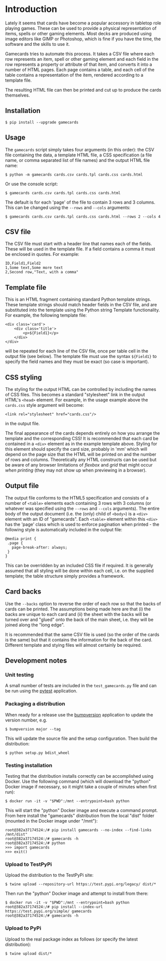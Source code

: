 # Introduction

Lately it seems that cards have become a popular accessory in tabletop role playing games. These can be used to provide a physical representation of items, spells or other gaming elements. Most decks are produced using image editors like GIMP or Photoshop, which is fine if you have the time, the software and the skills to use it. 

Gamecards tries to automate this process. It takes a CSV file where each row represents an item, spell or other gaming element and each field in the row represents a property or attribute of that item, and converts it into a number of HTML pages. Each page contains a table, and each cell of the table contains a representation of the item, rendered according to a template file.

The resulting HTML file can then be printed and cut up to produce the cards themselves.

## Installation

```
$ pip install --upgrade gamecards
```

## Usage

The `gamecards` script simply takes four arguments (in this order): the CSV file containing the data, a template HTML file, a CSS specification (a file name, or comma separated list of file names) and the output HTML file name:

```
$ python -m gamecards cards.csv cards.tpl cards.css cards.html
```

Or use the console script:

```
$ gamecards cards.csv cards.tpl cards.css cards.html
```

The default is for each 'page' of the file to contain 3 rows and 3 columns. This can be changed using the `--rows` and `--cols` arguments:

```
$ gamecards cards.csv cards.tpl cards.css cards.html --rows 2 --cols 4
```

## CSV file

The CSV file must start with a header line that names each of the fields. These will be used in the template file. If a field contains a comma it must be enclosed in quotes. For example:

```
ID,Field1,Field2
1,Some text,Some more text
2,Second row,"Text, with a comma"
```

## Template file

This is an HTML fragment containing standard Python template strings. These template strings should match header fields in the CSV file, and are substituted into the template using the Python string Template functionality. For example, the following template file:

```
<div class='card'>
    <div class='title'>
        <p>${Field1}</p>
    </div>
</div>
```

will be repeated for each line of the CSV file, once per table cell in the output file (see below). The template file must use the syntax `${Field1}` to specify the field names and they must be exact (so case is important).

## CSS styling

The styling for the output HTML can be controlled by including the names of CSS files. This becomes a standard "stylesheet" link in the output HTML's `<head>` element. For example, in the usage example above the `cards.css` style argument will become:

```
<link rel="stylesheet" href="cards.css"/>
```

in the output file.

The final appearance of the cards depends entirely on how you arrange the template and the corresponding CSS! It is recommended that each card be contained in a `<div>` element as in the example template above. Styling for this element should specify the card size, probably in 'mm' which will depend on the page size that the HTML will be printed on and the number of rows and columns. Theoretically any HTML constructs can be used but be aware of any browser limitations of *flexbox* and *grid* that might occur *when printing* (they may not show up when previewing in a browser).

## Output file

The output file conforms to the HTML5 specification and consists of a number of `<table>` elements each containing 3 rows with 3 columns (or whatever was specified using the `--rows` and `--cols` arguments). The entire body of the output document (i.e. the (only) child of `<body>`) is a `<div>` element with an ID of "gamecards". Each `<table>` element within this `<div>` has the 'page' class which is used to enforce pagination when printed - the following style is automatically included in the output file:

```
@media print {
 .page {
   page-break-after: always;
 }
}
```

This can be overridden by an included CSS file if required. It is generally assumed that all styling will be done within each cell, i.e. on the supplied template; the table structure simply provides a framework.

## Card backs

Use the `--backs` option to reverse the order of each row so that the backs of cards can be printed. The assumptions being made here are that (i) the backs are unique to each card and (ii) the sheet with the backs will be turned over and "glued" onto the back of the main sheet, i.e. they will be joined along the "long edge".

It is recommended that the same CSV file is used (so the order of the cards is the same) but that it contains the information for the back of the card. Different template and stying files will almost certainly be required.

## Development notes

### Unit testing

A small number of tests are included in the `test_gamecards.py` file and can be run using the [pytest](https://pypi.org/project/pytest/) application.

### Packaging a distribution

When ready for a release use the [bumpversion](https://pypi.org/project/bumpversion/) application to update the version number, e.g.

```
$ bumpversion major --tag
```

This will update the source file and the setup configuration. Then build the distribution:

```
$ python setup.py bdist_wheel
```

### Testing installation

Testing that the distribution installs correctly can be accomplished using Docker. Use the following command (which will download the "python" Docker image if necessary, so it might take a couple of minutes when first run):

```
$ docker run -it -v "$PWD":/mnt --entrypoint=bash python
```

This will start the "python" Docker image and execute a command prompt. From here install the "gamecards" distribution from the local "dist" folder (mounted in the Docker image under "/mnt"):

```
root@382a37174524:/# pip install gamecards --no-index --find-links /mnt/dist"
root@382a37174524:/# gamecards -h
root@382a37174524:/# python
>>> import gamecards
>>> exit()
```

### Upload to TestPyPi

Upload the distribution to the TestPyPi site:

```
$ twine upload --repository-url https://test.pypi.org/legacy/ dist/*
```

Then run the "python" Docker image and attempt to install from there:

```
$ docker run -it -v "$PWD":/mnt --entrypoint=bash python
root@382a37174524:/# pip install --index-url https://test.pypi.org/simple/ gamecards
root@382a37174524:/# gamecards -h
```

### Upload to PyPi

Upload to the real package index as follows (or specify the latest distribution):

```
$ twine upload dist/*
```
